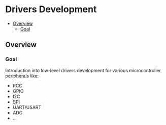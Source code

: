# Drivers Development

- [Overview](#overview)
    - [Goal](#goal)



## Overview

### Goal

Introduction into low-level drivers development for various microcontroller
peripherals like:

* RCC
* GPIO
* I2C
* SPI
* UART/USART
* ADC
* ...

